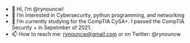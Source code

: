 - 👋 Hi, I’m @rynouncw!
- 👀 I’m interested in Cybersecurity, python programming, and networking
- 🌱 I’m currently studying for the CompTIA CySA+.  I passed the CompTIA Security + in Sepetmber of 2021.
- 📫 How to reach me:  rynouncw@gmail.com or on Twitter:  @rynouncw

<!---
rynouncw/rynouncw is a ✨ special ✨ repository because its `README.md` (this file) appears on your GitHub profile.
You can click the Preview link to take a look at your changes.
--->
